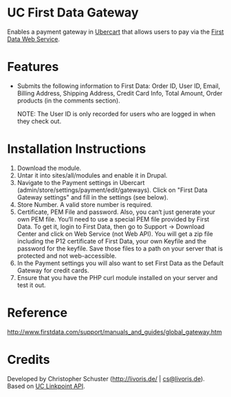 UC First Data Gateway
=====================
Enables a payment gateway in [Ubercart](http://www.ubercart.org/) that allows users to pay via the
[First Data Web Service](http://www.firstdata.com).

Features
========
- Submits the following information to First Data: Order ID, User ID, Email,
  Billing Address, Shipping Address, Credit Card Info, Total Amount, Order
  products (in the comments section).

  NOTE: The User ID is only recorded for users who are logged in when they
  check out.

Installation Instructions
=========================
1.  Download the module.
1.  Untar it into sites/all/modules and enable it in Drupal.
1.  Navigate to the Payment settings in Ubercart
    (admin/store/settings/payment/edit/gateways).
    Click on "First Data Gateway settings" and fill in the settings (see below).
1.  Store Number. A valid store number is required.
1.  Certificate, PEM File and password. Also, you can‘t just generate your own
    PEM file. You‘ll need to use a special PEM file provided by First Data.
    To get it, login to First Data, then go to Support -> Download Center and
    click on Web Service (not Web API). You will get a zip file including the
    P12 certificate of First Data, your own Keyfile and the password for the
    keyfile. Save those files to a path on your server that is protected
    and not web-accessible.
1.  In the Payment settings you will also want to set First Data as the Default
    Gateway for credit cards.
1.  Ensure that you have the PHP curl module installed on your server and test
    it out.

Reference
=========
http://www.firstdata.com/support/manuals_and_guides/global_gateway.htm

Credits
=======
Developed by Christopher Schuster (http://livoris.de/ | cs@livoris.de).
Based on [UC Linkpoint API](http://drupal.org/project/uc_linkpoint_api).


